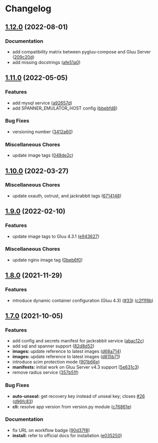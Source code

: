 # Changelog

## [1.12.0](https://www.github.com/GluuFederation/community-edition-containers/compare/v1.11.0...v1.12.0) (2022-08-01)


### Documentation

* add compatibility matrix between pygluu-compose and Gluu Server ([209c20d](https://www.github.com/GluuFederation/community-edition-containers/commit/209c20d880f8999dc3df00ef2c53af66315c1157))
* add missing docstrings ([afe51a0](https://www.github.com/GluuFederation/community-edition-containers/commit/afe51a06404c41249ecf2bc1bd74c6f1018be4e4))

## [1.11.0](https://www.github.com/GluuFederation/community-edition-containers/compare/v1.10.0...v1.11.0) (2022-05-05)


### Features

* add mysql service ([a92657d](https://www.github.com/GluuFederation/community-edition-containers/commit/a92657d44491c1d9aacfd2cd8eb4f517f0012945))
* add SPANNER_EMULATOR_HOST config ([bbebfd8](https://www.github.com/GluuFederation/community-edition-containers/commit/bbebfd88e379e0f7f506b73c8a1ac9a2ac76f2c2))


### Bug Fixes

* versioning number ([3412a60](https://www.github.com/GluuFederation/community-edition-containers/commit/3412a607e04fe0c03593d2d7edea2c20b1547bbc))


### Miscellaneous Chores

* update image tags ([048de2c](https://www.github.com/GluuFederation/community-edition-containers/commit/048de2ce7dba89beca57227d1bb17ec43f7b4766))

## [1.10.0](https://www.github.com/GluuFederation/community-edition-containers/compare/v1.9.0...v1.10.0) (2022-03-27)


### Miscellaneous Chores

* update oxauth, oxtrust, and jackrabbit tags ([6714148](https://www.github.com/GluuFederation/community-edition-containers/commit/67141480e3670d3ca62ecc908e3788d98eed7cfa))

## [1.9.0](https://www.github.com/GluuFederation/community-edition-containers/compare/v1.8.0...v1.9.0) (2022-02-10)


### Features

* update image tags to Gluu 4.3.1 ([e943627](https://www.github.com/GluuFederation/community-edition-containers/commit/e943627d378fc28256e84aa08fc93a0c8d5e9206))


### Miscellaneous Chores

* update nginx image tag ([0beb6f0](https://www.github.com/GluuFederation/community-edition-containers/commit/0beb6f0260fc5ae894122015f2920c0d73200e91))

## [1.8.0](https://www.github.com/GluuFederation/community-edition-containers/compare/v1.7.0...v1.8.0) (2021-11-29)


### Features

* introduce dynamic container configuration (Gluu 4.3) ([#33](https://www.github.com/GluuFederation/community-edition-containers/issues/33)) ([c2f1f6b](https://www.github.com/GluuFederation/community-edition-containers/commit/c2f1f6bcda4486288ae1a15ec14d2116ff07e753))

## [1.7.0](https://www.github.com/GluuFederation/community-edition-containers/compare/v1.6.1...v1.7.0) (2021-10-05)


### Features

* add config and secrets manifest for jackrabbit service ([abac12c](https://www.github.com/GluuFederation/community-edition-containers/commit/abac12ca44f572039f6ff5f9f02a3fd1bb8d2b2a))
* add sql and spanner support ([82d8d52](https://www.github.com/GluuFederation/community-edition-containers/commit/82d8d527e60146c058a29bc1c8c792e0517475de))
* **images:** update reference to latest images ([d68a714](https://www.github.com/GluuFederation/community-edition-containers/commit/d68a7147c398dbc4139666a7b4f0df763c10b6eb))
* **images:** update reference to latest images ([d815b71](https://www.github.com/GluuFederation/community-edition-containers/commit/d815b711e3ae8de2cd4fe00a6868b78c5efcd4d5))
* introduce scim protection mode ([901b66e](https://www.github.com/GluuFederation/community-edition-containers/commit/901b66e7a0aeb8aff2f6d4a2ed08906e49f9fbcb))
* **manifests:** initial work on Gluu Server v4.3 support ([5e631c3](https://www.github.com/GluuFederation/community-edition-containers/commit/5e631c3303c8504365f6a78af34444198219fc68))
* remove radius service ([357b51f](https://www.github.com/GluuFederation/community-edition-containers/commit/357b51fede38461eda137c4b827cd89b8b23a285))


### Bug Fixes

* **auto-unseal:** get recovery key instead of unseal key; closes [#26](https://www.github.com/GluuFederation/community-edition-containers/issues/26) ([d96fc83](https://www.github.com/GluuFederation/community-edition-containers/commit/d96fc83d34902a48002c4d0fd8f60b24b48fea6c))
* **cli:** resolve app version from version.py module ([c76861e](https://www.github.com/GluuFederation/community-edition-containers/commit/c76861ed4525a432ac39a3d84e5036685353f5bb))


### Documentation

* fix URL on workflow badge ([90d37f8](https://www.github.com/GluuFederation/community-edition-containers/commit/90d37f89214fdcc88d513efc00001ba68b9c538c))
* **install:** refer to official docs for installation ([e035250](https://www.github.com/GluuFederation/community-edition-containers/commit/e03525032bad6d4ed27319c565872c1ad693aca6))
